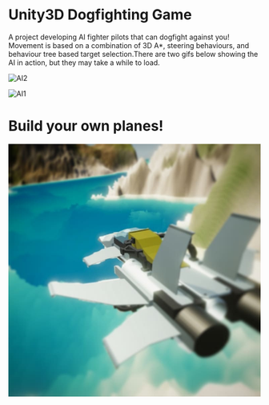 # Unity3D Dogfighting Game
A project developing AI fighter pilots that can dogfight against you! Movement is based on a combination of 3D A*, steering behaviours, and behaviour tree based target selection.There are two gifs below showing the AI in action, but they may take a while to load.

![AI2](https://github.com/JoshuaK0/Flight/blob/main/AI1.gif)

![AI1](https://github.com/JoshuaK0/Flight/blob/main/AI2.gif)

# Build your own planes!

![Plane](https://github.com/JoshuaK0/Flight/blob/main/Plane.jpeg)
